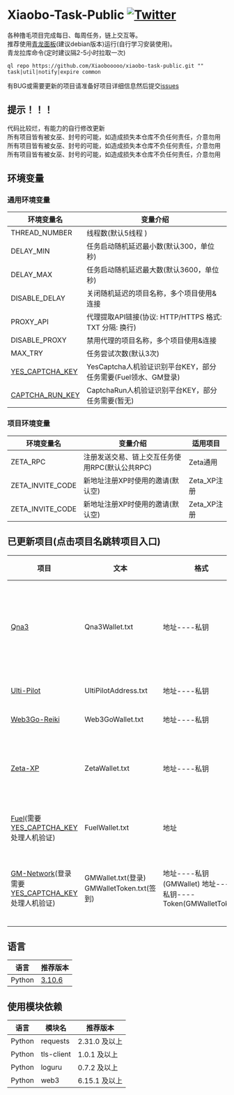# Xiaobo-Task-Public [![Twitter](https://img.shields.io/twitter/follow/0xiaobo)](https://twitter.com/intent/follow?screen_name=0xiaobo)

各种撸毛项目完成每日、每周任务，链上交互等。  
推荐使用[青龙面板](https://github.com/whyour/qinglong)(建议debian版本)运行(自行学习安装使用)。  
青龙拉库命令(定时建议隔2-5小时拉取一次)

```
ql repo https://github.com/Xiaobooooo/xiaobo-task-public.git "" task|util|notify|expire common
```

有BUG或需要更新的项目请准备好项目详细信息然后提交[issues](https://github.com/Xiaobooooo/xiaobo-ql-open/issues)

## 提示！！！

代码比较烂，有能力的自行修改更新  
所有项目皆有被女巫、封号的可能，如造成损失本仓库不负任何责任，介意勿用  
所有项目皆有被女巫、封号的可能，如造成损失本仓库不负任何责任，介意勿用  
所有项目皆有被女巫、封号的可能，如造成损失本仓库不负任何责任，介意勿用

## 环境变量

### 通用环境变量

| 环境变量名                                                                                   | 变量介绍                                      | 
|-----------------------------------------------------------------------------------------|-------------------------------------------|
| THREAD_NUMBER                                                                           | 线程数(默认5线程 )                               | 
| DELAY_MIN                                                                               | 任务启动随机延迟最小数(默认300，单位秒)                    | 
| DELAY_MAX                                                                               | 任务启动随机延迟最大数(默认3600，单位秒)                   |
| DISABLE_DELAY                                                                           | 关闭随机延迟的项目名称，多个项目使用&连接                     |
| PROXY_API                                                                               | 代理提取API链接(协议: HTTP/HTTPS 格式: TXT 分隔: 换行)  |
| DISABLE_PROXY                                                                           | 禁用代理的项目名称，多个项目使用&连接                       |
| MAX_TRY                                                                                 | 任务尝试次数(默认3次)                              | 
| [YES_CAPTCHA_KEY](https://yescaptcha.com/i/iwRpT7)                                      | YesCaptcha人机验证识别平台KEY，部分任务需要(Fuel领水、GM登录) | 
| [CAPTCHA_RUN_KEY](https://captcha.run/sso?inviter=4a6c9794-4159-4588-8686-f80958b6018c) | CaptchaRun人机验证识别平台KEY，部分任务需要(暂无)          | 

### 项目环境变量

| 环境变量名            | 变量介绍                        | 适用项目      |
|------------------|-----------------------------|-----------|
| ZETA_RPC         | 注册发送交易、链上交互任务使用RPC(默认公共RPC) | Zeta通用    |
| ZETA_INVITE_CODE | 新地址注册XP时使用的邀请(默认空)          | Zeta_XP注册 |
| ZETA_INVITE_CODE | 新地址注册XP时使用的邀请(默认空)          | Zeta_XP注册 |

## 已更新项目(点击项目名跳转项目入口)

| 项目                                                                                                                                                                                                                                                                                                                                                    | 文本                                     | 格式                                                  | 功能            | 建议定时             |
|-------------------------------------------------------------------------------------------------------------------------------------------------------------------------------------------------------------------------------------------------------------------------------------------------------------------------------------------------------|----------------------------------------|-----------------------------------------------------|---------------|------------------|
| [Qna3](https://qna3.ai/vote)                                                                                                                                                                                                                                                                                                                          | Qna3Wallet.txt                         | 地址----私钥                                            | 签到、领取         | 签到每天1次、领取一个月1-3次 |
| [Ulti-Pilot](https://pilot.ultiverse.io/?inviteCode=8dKkU)                                                                                                                                                                                                                                                                                            | UltiPilotAddress.txt                   | 地址----私钥                                            | 探索            | 早晚各1次            |
| [Web3Go-Reiki](https://reiki.web3go.xyz?ref=80621285de961cb2)                                                                                                                                                                                                                                                                                         | Web3GoWallet.txt                       | 地址----私钥                                            | 签到            | 每日一次             |
| [Zeta-XP](https://hub.zetachain.com/zh-CN/xp?code=YWRkcmVzcz0weDgwQjhCZURCYjI1N2UxMjQ4MDljYUI2MzdmZUY0MDc3RTAyNDYzMTEmZXhwaXJhdGlvbj0xNzEyNzU3MjA0JnI9MHhmZWNmZTkzN2ZiNjJhNzMwMmIxMjU2Yzk4YjNiMWZjMzI4YzgxNmZjMGI0YTkxMzQ5YTJhYzllNzBkYWNmYmQ5JnM9MHgxNWZmNjA1MmJjYmQ1YjZjODM0NzJmNjc5ZDZmMGU2ZTc0MjNkY2Y5NWVlNWI4ZjUxMGE0ZDYzNDkwYzc5NDIyJnY9Mjg%3D) | ZetaWallet.txt                         | 地址----私钥                                            | XP注册、部分链上交互任务 | 注册仅一次、交互一周一次     |
| [Fuel](https://faucet-beta-5.fuel.network/)(需要[YES_CAPTCHA_KEY](https://yescaptcha.com/i/iwRpT7)处理人机验证)                                                                                                                                                                                                                                               | FuelWallet.txt                         | 地址                                                  | 领水            | 一天一次或任意          |
| [GM-Network](https://launchpad.gmnetwork.ai/mission?invite_code=Y5FBPE)(登录需要[YES_CAPTCHA_KEY](https://yescaptcha.com/i/iwRpT7)处理人机验证)                                                                                                                                                                                                                 | GMWallet.txt(登录) GMWalletToken.txt(签到) | 地址----私钥(GMWallet) 地址----私钥----Token(GMWalletToken) | 每日签到          | 签到一天一次、登录一周一次    |

## 语言

| 语言     | 推荐版本                                                            |
|--------|-----------------------------------------------------------------|
| Python | [3.10.6](https://www.python.org/downloads/release/python-3106/) |

## 使用模块依赖

| 语言     | 模块名        | 推荐版本       | 
|--------|------------|------------|
| Python | requests   | 2.31.0 及以上 |
| Python | tls-client | 1.0.1 及以上  |
| Python | loguru     | 0.7.2 及以上  |
| Python | web3       | 6.15.1 及以上 |

